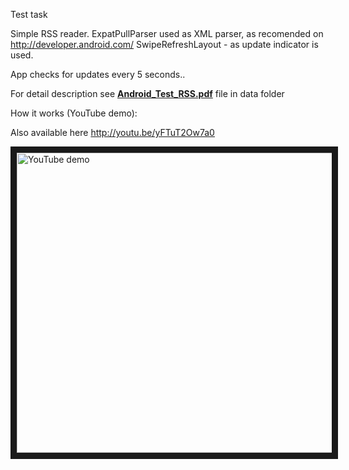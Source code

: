 Test task

Simple RSS reader.
ExpatPullParser used as XML parser, as recomended on http://developer.android.com/
SwipeRefreshLayout - as update indicator is used.

App checks for updates every 5 seconds..

For detail description see <a href="../../raw/master/data/Android_Test_RSS.pdf"><b>Android_Test_RSS.pdf</b></a> file in data folder

How it works (YouTube demo):

Also available here http://youtu.be/yFTuT2Ow7a0

<a href="http://www.youtube.com/watch?feature=player_embedded&v=E1jD0WhTjhY
" target="_blank"><img src="http://img.youtube.com/vi/yFTuT2Ow7a0/0.jpg"
alt="YouTube demo" width="640" height="480" border="10" /></a>